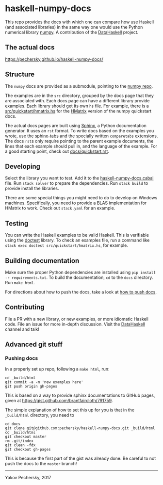 # haskell-numpy-docs

This repo provides the docs with which one can compare how use Haskell (and
associated libraries) in the same way one would use the Python numerical library
[numpy][numpy]. A contribution of the [DataHaskell][datahaskell] project.

[numpy]: http://www.numpy.org
[datahaskell]: http://www.datahaskell.org/

## The actual docs

https://pechersky.github.io/haskell-numpy-docs/

## Structure

The `numpy` docs are provided as a submodule, pointing to the [numpy repo][numpy git].

The examples are in the `src` directory, grouped by the docs page that they are
associated with. Each docs page can have a different library provide examples.
Each library should get its own `hs` file. For example, there is a
[src/quickstart/hmatrix.hs](src/quickstart/hmatrix.hs) for the [HMatrix][hmatrix git] version of the numpy
quickstart docs.

The actual docs pages are built using [Sphinx][sphinx docs], a Python
documentation generator. It uses an `rst` format. To write docs based on the
examples you wrote, use the [sphinx-tabs][sphinx tabs git] and the specially
written `comparetabs` extensions. The docs `rst`s only require pointing to the
parent example documents, the lines that each example should pull in, and the
language of the example. For a good starting point, check out
[docs/quickstart.rst](docs/quickstart.rst).

[numpy git]: https://github.com/numpy/numpy/
[hmatrix git]: http://github.com/albertoruiz/hmatrix
[sphinx docs]: http://www.sphinx-doc.org/en/stable/
[sphinx tabs git]: https://github.com/djungelorm/sphinx-tabs

## Developing

Select the library you want to test. Add it to the [haskell-numpy-docs.cabal](haskell-numpy-docs.cabal)
file. Run `stack solver` to prepare the dependencies. Run `stack build` to
provide install the libraries.

There are some special things you might need to do to develop on Windows
machines. Specifically, you need to provide a BLAS implementation for HMatrix to
work. Check out `stack.yaml` for an example.

## Testing

You can write the Haskell examples to be valid Haskell. This is verifiable using
the [doctest][doctest git] library. To check an examples file, run a command
like `stack exec doctest src/quickstart/hmatrix.hs`, for example.

[doctest git]: https://github.com/sol/doctest

## Building documentation

Make sure the proper Python dependencies are installed using `pip install -r
requirements.txt`. To build the documentation, `cd` to the `docs` directory. Run
`make html`.

For directions about how to push the docs, take a look at [how to push
docs](#pushing-docs).

## Contributing

File a PR with a new library, or new examples, or more idiomatic Haskell code.
File an issue for more in-depth discussion. Visit the [DataHaskell][datahaskell gitter]
channel and talk!

[datahaskell gitter]: https://gitter.im/dataHaskell/Lobby

## Advanced git stuff

### Pushing docs

In a properly set up repo, following a `make html`, run:
```
cd _build/html
git commit -a -m 'new examples here'
git push origin gh-pages
```

This is based on a way to provide sphinx documentations to GitHub pages, given
at https://gist.github.com/brantfaircloth/791759.

The simple explanation of how to set this up for you is that in the `_build/html`
directory, you need to
```
cd docs
git clone git@github.com:pechersky/haskell-numpy-docs.git _build/html
cd _build/html
git checkout master
rm .git/index
git clean -fdx
git checkout gh-pages
```
This is because the first part of the gist was already done. Be careful to not
push the docs to the `master` branch!

---

Yakov Pechersky, 2017
